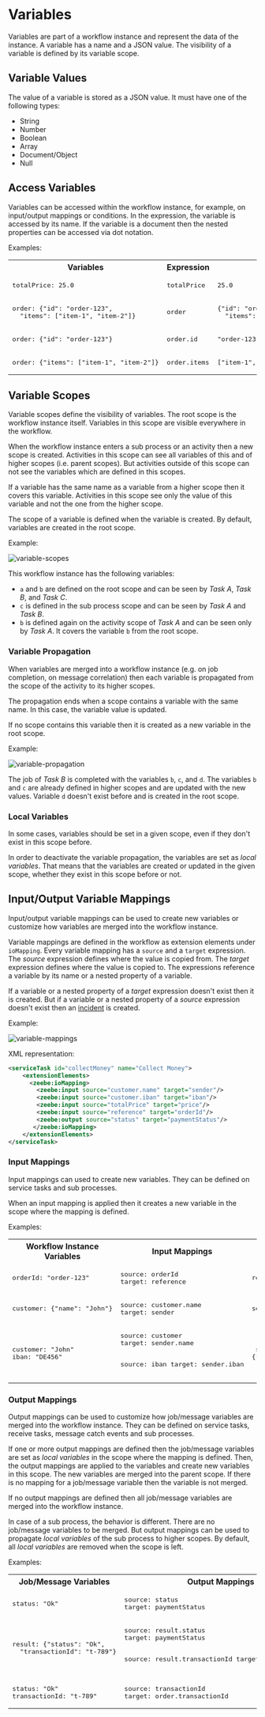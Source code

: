 # Variables

Variables are part of a workflow instance and represent the data of the instance. A variable has a name and a JSON value. The visibility of a variable is defined by its variable scope.

## Variable Values

The value of a variable is stored as a JSON value. It must have one of the following types:

* String
* Number
* Boolean
* Array
* Document/Object
* Null

## Access Variables

Variables can be accessed within the workflow instance, for example, on input/output mappings or conditions. In the expression, the variable is accessed by its name. If the variable is a document then the nested properties can be accessed via dot notation.

Examples:

<table>
  <tr>
    <th>Variables</th>
    <th>Expression</th>
    <th>Value</th>
  </tr>  
  <tr>
    <td><pre>
totalPrice: 25.0</pre></td>
    <td><pre>totalPrice</pre></td>
    <td><pre>25.0</pre></td>
  </tr>
  <tr>
    <td><pre>
order: {"id": "order-123",
  "items": ["item-1", "item-2"]}</pre></td>
    <td><pre>order</pre></td>
    <td><pre>
{"id": "order-123",
  "items": ["item-1", "item-2"]}</pre></td>
  </tr>
  <tr>
    <td><pre>
order: {"id": "order-123"}</pre></td>
    <td><pre>order.id</pre></td>
    <td><pre>"order-123"</pre></td>
  </tr>
  <tr>
    <td><pre>
order: {"items": ["item-1", "item-2"]}</pre></td>
    <td><pre>order.items</pre></td>
    <td><pre>["item-1", "item-2"]</pre></td>
  </tr>
</table>

## Variable Scopes

Variable scopes define the visibility of variables. The root scope is the workflow instance itself. Variables in this scope are visible everywhere in the workflow.

When the workflow instance enters a sub process or an activity then a new scope is created. Activities in this scope can see all variables of this and of higher scopes (i.e. parent scopes). But activities outside of this scope can not see the variables which are defined in this scopes.  

If a variable has the same name as a variable from a higher scope then it covers this variable. Activities in this scope see only the value of this variable and not the one from the higher scope.

The scope of a variable is defined when the variable is created. By default, variables are created in the root scope.

Example:

![variable-scopes](/reference/variable-scopes.png)

This workflow instance has the following variables:

* `a` and `b` are defined on the root scope and can be seen by *Task A*, *Task B*, and *Task C*.
* `c` is defined in the sub process scope and can be seen by *Task A* and *Task B*.
* `b` is defined again on the activity scope of *Task A* and can be seen only by *Task A*. It covers the variable `b` from the root scope.

### Variable Propagation

When variables are merged into a workflow instance (e.g. on job completion, on message correlation) then each variable is propagated from the scope of the activity to its higher scopes.

The propagation ends when a scope contains a variable with the same name. In this case, the variable value is updated.

If no scope contains this variable then it is created as a new variable in the root scope.

Example:

![variable-propagation](/reference/variable-propagation.png)

The job of *Task B* is completed with the variables `b`, `c`, and `d`. The variables `b` and `c` are already defined in higher scopes and are updated with the new values. Variable `d` doesn't exist before and is created in the root scope.

### Local Variables

In some cases, variables should be set in a given scope, even if they don't exist in this scope before.

In order to deactivate the variable propagation, the variables are set as *local variables*. That means that the variables are created or updated in the given scope, whether they exist in this scope before or not.

## Input/Output Variable Mappings

Input/output variable mappings can be used to create new variables or customize how variables are merged into the workflow instance.

Variable mappings are defined in the workflow as extension elements under `ioMapping`. Every variable mapping has a `source` and a `target` expression. The *source* expression defines where the value is copied from. The *target* expression defines where the value is copied to. The expressions reference a variable by its name or a nested property of a variable.

If a variable or a nested property of a *target* expression doesn't exist then it is created. But if a variable or a nested property of a *source* expression doesn't exist then an [incident](reference/incidents.html) is created.

Example:

![variable-mappings](/reference/variable-mappings.png)

XML representation:

```XML
<serviceTask id="collectMoney" name="Collect Money">
    <extensionElements>
      <zeebe:ioMapping>
        <zeebe:input source="customer.name" target="sender"/>
        <zeebe:input source="customer.iban" target="iban"/>
        <zeebe:input source="totalPrice" target="price"/>
        <zeebe:input source="reference" target="orderId"/>
        <zeebe:output source="status" target="paymentStatus"/>
       </zeebe:ioMapping>
    </extensionElements>
</serviceTask>
```

### Input Mappings

Input mappings can used to create new variables. They can be defined on service tasks and sub processes.

When an input mapping is applied then it creates a new variable in the scope where the mapping is defined.

Examples:

<table>
  <tr>
    <th>Workflow Instance Variables</th>
    <th>Input Mappings</th>
    <th>New Variables</th>
  </tr>  
  <tr>
    <td><pre>
orderId: "order-123"</pre></td>
    <td><pre>
source: orderId
target: reference</pre></td>
    <td><pre>
reference: "order-123"</pre></td>
  </tr>
  <tr>
    <td><pre>
customer: {"name": "John"}</pre></td>
    <td><pre>
source: customer.name
target: sender</pre></td>
    <td><pre>
sender: "John"</pre></td>
  </tr>
  <tr>
    <td><pre>
customer: "John"
iban: "DE456"</pre></td>
    <td><pre>
source: customer
target: sender.name

source: iban
target: sender.iban</pre></td>
    <td><pre>
sender: {"name": "John",
  "iban": "DE456"}</pre></td>
  </tr>
</table>

### Output Mappings

Output mappings can be used to customize how job/message variables are merged into the workflow instance. They can be defined on service tasks, receive tasks, message catch events and sub processes.

If one or more output mappings are defined then the job/message variables are set as *local variables* in the scope where the mapping is defined. Then, the output mappings are applied to the variables and create new variables in this scope. The new variables are merged into the parent scope. If there is no mapping for a job/message variable then the variable is not merged.  

If no output mappings are defined then all job/message variables are merged into the workflow instance.

In case of a sub process, the behavior is different. There are no job/message variables to be merged. But output mappings can be used to propagate *local variables* of the sub process to higher scopes. By default, all *local variables* are removed when the scope is left. 

Examples:

<table>
  <tr>
    <th>Job/Message Variables</th>
    <th>Output Mappings</th>
    <th>Workflow Instance Variables</th>
  </tr>  
  <tr>
    <td><pre>
status: "Ok"</pre></td>
    <td><pre>
source: status
target: paymentStatus</pre></td>
    <td><pre>
paymentStatus: "OK"</pre></td>
  </tr>
  <tr>
    <td><pre>
result: {"status": "Ok",
  "transactionId": "t-789"}</pre></td>
    <td><pre>
source: result.status
target: paymentStatus

source: result.transactionId
target: transactionId</pre></td>
    <td><pre>
paymentStatus: "Ok"
transactionId: "t-789"</pre></td>
  </tr>
  <tr>
  <td><pre>
status: "Ok"
transactionId: "t-789"</pre></td>
    <td><pre>
source: transactionId
target: order.transactionId</pre></td>
    <td><pre>
order: {"transactionId": "t-789"}</pre></td>
  </tr>
</table>
